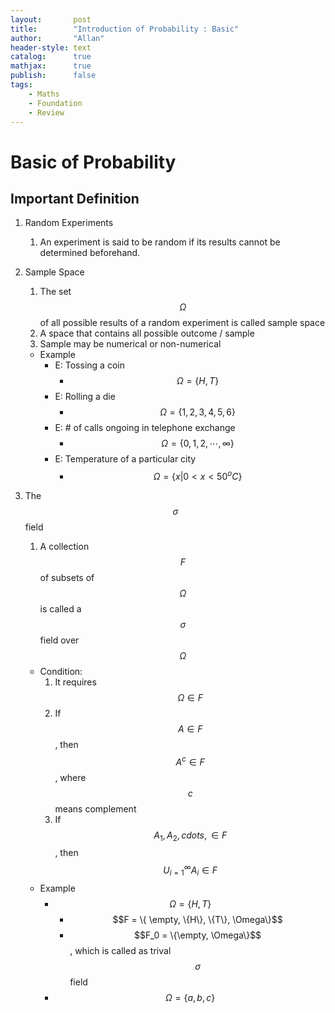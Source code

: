 ```yaml
---
layout:       post
title:        "Introduction of Probability : Basic"
author:       "Allan"
header-style: text
catalog:      true
mathjax:      true
publish:      false
tags:
    - Maths
    - Foundation
    - Review
---
```


# Basic of Probability 

## Important Definition 

1. Random Experiments
   1. An experiment is said to be random if its results cannot be determined beforehand. 

2. Sample Space
   1. The set $$\Omega$$ of all possible results of a random experiment is called sample space
   2. A space that contains all possible outcome / sample
   3. Sample may be numerical or non-numerical

   - Example
     - E: Tossing a coin
       - $$\Omega = \{H, T\}$$
     - E: Rolling a die
       - $$\Omega = \{1,2,3,4,5,6\}$$
     - E: # of calls ongoing in telephone exchange
       - $$\Omega = \{ 0, 1, 2, \cdots, \infty \}$$
     - E: Temperature of a particular city
       - $$\Omega = \{x \vert 0 < x < 50^o C \}$$

3. The $$\sigma$$ field
   1. A collection $$F$$ of subsets of $$\Omega$$ is called a $$\sigma$$ field over $$\Omega$$
   - Condition:
     1. It requires $$\Omega \in F$$
     2. If $$A \in F$$, then $$A^c \in F$$, where $$c$$ means complement
     3. If $$A_1, A_2 , cdots, \in F$$, then $$U^\infty_{i=1} A_i \in F$$
   - Example
     - $$\Omega = \{H, T \}$$
       - $$F = \{ \empty, \{H\}, \{T\}, \Omega\}$$
       - $$F_0 = \{\empty, \Omega\}$$, which is called as trival $$\sigma$$ field
     - $$\Omega = \{a, b, c\}$$